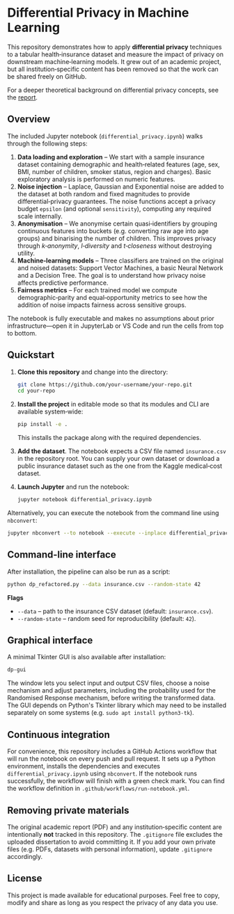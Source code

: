 # Differential Privacy in Machine Learning

This repository demonstrates how to apply **differential privacy** techniques to a tabular health‑insurance dataset and measure the impact of privacy on downstream machine‑learning models.  It grew out of an academic project, but all institution‑specific content has been removed so that the work can be shared freely on GitHub.

For a deeper theoretical background on differential privacy concepts, see the [report](report.md).

## Overview

The included Jupyter notebook (`differential_privacy.ipynb`) walks through the following steps:

1. **Data loading and exploration** –  We start with a sample insurance dataset containing demographic and health‑related features (age, sex, BMI, number of children, smoker status, region and charges).  Basic exploratory analysis is performed on numeric features.
2. **Noise injection** –  Laplace, Gaussian and Exponential noise are added to the dataset at both random and fixed magnitudes to provide differential‑privacy guarantees.  The noise functions accept a privacy budget ``epsilon`` (and optional ``sensitivity``), computing any required scale internally.
3. **Anonymisation** –  We anonymise certain quasi‑identifiers by grouping continuous features into buckets (e.g. converting raw age into age groups) and binarising the number of children.  This improves privacy through *k‑anonymity*, *l‑diversity* and *t‑closeness* without destroying utility.
4. **Machine‑learning models** –  Three classifiers are trained on the original and noised datasets: Support Vector Machines, a basic Neural Network and a Decision Tree.  The goal is to understand how privacy noise affects predictive performance.
5. **Fairness metrics** –  For each trained model we compute demographic‑parity and equal‑opportunity metrics to see how the addition of noise impacts fairness across sensitive groups.

The notebook is fully executable and makes no assumptions about prior infrastructure—open it in JupyterLab or VS Code and run the cells from top to bottom.

## Quickstart

1. **Clone this repository** and change into the directory:

   ```bash
   git clone https://github.com/your‑username/your‑repo.git
   cd your‑repo
   ```

2. **Install the project** in editable mode so that its modules and CLI are available system‑wide:

   ```bash
   pip install -e .
   ```

   This installs the package along with the required dependencies.

3. **Add the dataset**.  The notebook expects a CSV file named `insurance.csv` in the repository root.  You can supply your own dataset or download a public insurance dataset such as the one from the Kaggle medical‑cost dataset.

4. **Launch Jupyter** and run the notebook:

   ```bash
   jupyter notebook differential_privacy.ipynb
   ```

Alternatively, you can execute the notebook from the command line using `nbconvert`:

```bash
jupyter nbconvert --to notebook --execute --inplace differential_privacy.ipynb
```

## Command-line interface

After installation, the pipeline can also be run as a script:

```bash
python dp_refactored.py --data insurance.csv --random-state 42
```

**Flags**

* `--data` – path to the insurance CSV dataset (default: `insurance.csv`).
* `--random-state` – random seed for reproducibility (default: `42`).

## Graphical interface

A minimal Tkinter GUI is also available after installation:

```bash
dp-gui
```

The window lets you select input and output CSV files, choose a noise
mechanism and adjust parameters, including the probability used for the
Randomised Response mechanism, before writing the transformed data.  The GUI
depends on Python's Tkinter library which may need to be installed separately
on some systems (e.g. `sudo apt install python3-tk`).

## Continuous integration

For convenience, this repository includes a GitHub Actions workflow that will run the notebook on every push and pull request.  It sets up a Python environment, installs the dependencies and executes `differential_privacy.ipynb` using `nbconvert`.  If the notebook runs successfully, the workflow will finish with a green check mark.  You can find the workflow definition in `.github/workflows/run‑notebook.yml`.

## Removing private materials

The original academic report (PDF) and any institution‑specific content are intentionally **not** tracked in this repository.  The `.gitignore` file excludes the uploaded dissertation to avoid committing it.  If you add your own private files (e.g. PDFs, datasets with personal information), update `.gitignore` accordingly.

## License

This project is made available for educational purposes.  Feel free to copy, modify and share as long as you respect the privacy of any data you use.
